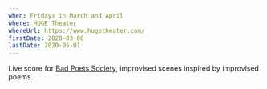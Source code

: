```yaml
---
when: Fridays in March and April
where: HUGE Theater
whereUrl: https://www.hugetheater.com/
firstDate: 2020-03-06
lastDate: 2020-05-01
---
```


Live score for [Bad Poets Society], improvised scenes inspired by
improvised poems.

[Bad Poets Society]: https://www.facebook.com/badpoetssocietyimprov/

